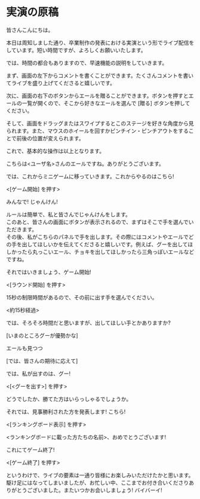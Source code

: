 # 実演の原稿

皆さんこんにちは。

本日は周知しました通り、卒業制作の発表における実演という形でライブ配信をしています。短い時間ですが、よろしくお願いいたします。

では、時間の都合もありますので、早速機能の説明をしていきます。

まず、画面の左下からコメントを書くことができます。たくさんコメントを書いてライブを盛り上げてくださると嬉しいです。

次に、画面の右下のボタンからエールを贈ることができます。ボタンを押すとエールの一覧が開くので、そこから好きなエールを選んで [贈る] ボタンを押してください。

そして、画面をドラッグまたはスワイプするとこのステージを好きな角度から見られます。また、マウスのホイールを回すかピンチイン・ピンチアウトをすることで前後の位置が変えられます。

これで、基本的な操作は以上となります。

こちらは<ユーザ名>さんのエールですね。ありがとうございます。

では、これからミニゲームに移っていきます。これからやるのはこちら!

<[ゲーム開始] を押す>

みんなで! じゃんけん!

ルールは簡単で、私と皆さんでじゃんけんをします。  
このあと、皆さんの画面にボタンが表示されるので、まずはそこで手を選んでいただきます。  
その後、私がこちらのパネルで手を出します。その際にはコメントやエールでどの手を出してほしいかを伝えてくださると嬉しいです。例えば、グーを出してほしかったら丸っこいエール、チョキを出してほしかったら三角っぽいエールなどですね。

それではいきましょう、ゲーム開始!  

<[ラウンド開始] を押す>

15秒の制限時間があるので、その前に出す手を選んでください。

<約15秒経過>

では、そろそろ時間だと思いますが、出してほしい手とかありますか?

[いまのところグーが優勢かな]

エールも見つつ

[では、皆さんの期待に応えて]

では、私が出すのは、グー!

<[<グーを出す>] を押す>

どうでしたか、勝てた方はいらっしゃるでしょうか。

それでは、見事勝利された方を発表します! こちら!

<[ランキングボード表示] を押す>

<ランキングボードに載った方たちの名前>、おめでとうございます!

これにてゲーム終了!

<[ゲーム終了] を押す>

というわけで、ライブの要素は一通り皆様にお楽しみいただけたかと思います。駆け足にはなってしまいましたが、お忙しい中、ここまでお付き合いくださりありがとうございました。またいつかお会いしましょう! バイバーイ!